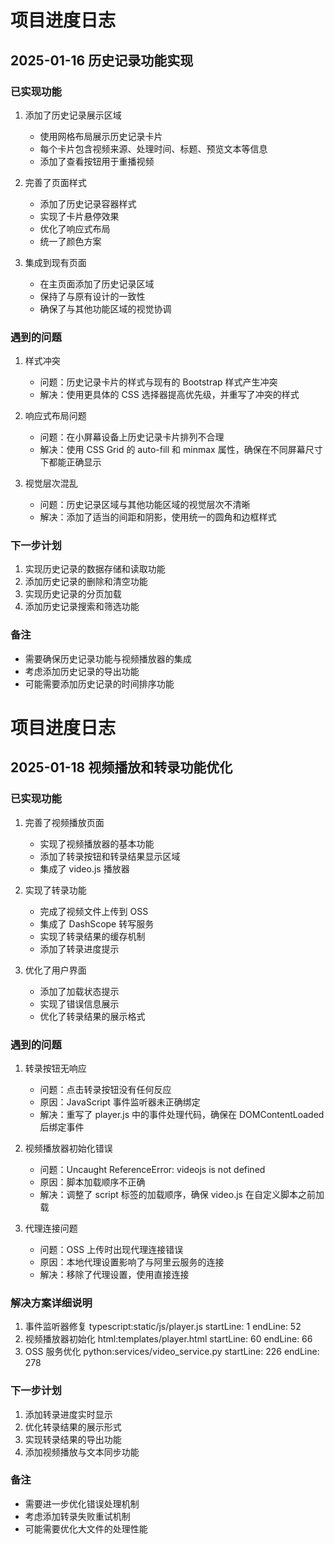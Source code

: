 # 项目进度日志

## 2025-01-16 历史记录功能实现

### 已实现功能
1. 添加了历史记录展示区域
   - 使用网格布局展示历史记录卡片
   - 每个卡片包含视频来源、处理时间、标题、预览文本等信息
   - 添加了查看按钮用于重播视频

2. 完善了页面样式
   - 添加了历史记录容器样式
   - 实现了卡片悬停效果
   - 优化了响应式布局
   - 统一了颜色方案

3. 集成到现有页面
   - 在主页面添加了历史记录区域
   - 保持了与原有设计的一致性
   - 确保了与其他功能区域的视觉协调

### 遇到的问题
1. 样式冲突
   - 问题：历史记录卡片的样式与现有的 Bootstrap 样式产生冲突
   - 解决：使用更具体的 CSS 选择器提高优先级，并重写了冲突的样式

2. 响应式布局问题
   - 问题：在小屏幕设备上历史记录卡片排列不合理
   - 解决：使用 CSS Grid 的 auto-fill 和 minmax 属性，确保在不同屏幕尺寸下都能正确显示

3. 视觉层次混乱
   - 问题：历史记录区域与其他功能区域的视觉层次不清晰
   - 解决：添加了适当的间距和阴影，使用统一的圆角和边框样式

### 下一步计划
1. 实现历史记录的数据存储和读取功能
2. 添加历史记录的删除和清空功能
3. 实现历史记录的分页加载
4. 添加历史记录搜索和筛选功能

### 备注
- 需要确保历史记录功能与视频播放器的集成
- 考虑添加历史记录的导出功能
- 可能需要添加历史记录的时间排序功能 
# 项目进度日志

## 2025-01-18 视频播放和转录功能优化

### 已实现功能
1. 完善了视频播放页面
   - 实现了视频播放器的基本功能
   - 添加了转录按钮和转录结果显示区域
   - 集成了 video.js 播放器

2. 实现了转录功能
   - 完成了视频文件上传到 OSS
   - 集成了 DashScope 转写服务
   - 实现了转录结果的缓存机制
   - 添加了转录进度提示

3. 优化了用户界面
   - 添加了加载状态提示
   - 实现了错误信息展示
   - 优化了转录结果的展示格式

### 遇到的问题
1. 转录按钮无响应
   - 问题：点击转录按钮没有任何反应
   - 原因：JavaScript 事件监听器未正确绑定
   - 解决：重写了 player.js 中的事件处理代码，确保在 DOMContentLoaded 后绑定事件

2. 视频播放器初始化错误
   - 问题：Uncaught ReferenceError: videojs is not defined
   - 原因：脚本加载顺序不正确
   - 解决：调整了 script 标签的加载顺序，确保 video.js 在自定义脚本之前加载

3. 代理连接问题
   - 问题：OSS 上传时出现代理连接错误
   - 原因：本地代理设置影响了与阿里云服务的连接
   - 解决：移除了代理设置，使用直接连接

### 解决方案详细说明
1. 事件监听器修复
typescript:static/js/player.js
startLine: 1
endLine: 52
2. 视频播放器初始化
html:templates/player.html
startLine: 60
endLine: 66
3. OSS 服务优化
python:services/video_service.py
startLine: 226
endLine: 278


### 下一步计划
1. 添加转录进度实时显示
2. 优化转录结果的展示形式
3. 实现转录结果的导出功能
4. 添加视频播放与文本同步功能

### 备注
- 需要进一步优化错误处理机制
- 考虑添加转录失败重试机制
- 可能需要优化大文件的处理性能